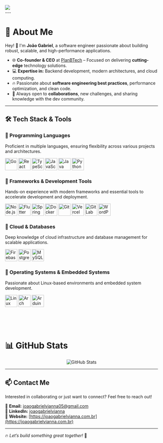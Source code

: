 <img src="https://user-images.githubusercontent.com/52347812/137624699-ce6bb7ee-eb84-46f1-ac69-c4b78b22db90.png" style="display: block; margin: 0 auto;">
--- 
   
# 🚀 About Me  
Hey! 👋 I'm **João Gabriel**, a software engineer passionate about building robust, scalable, and high-performance applications.  

- 🌐 **Co-founder & CEO** at [PlanBTech](https://planbtech.com.br) – Focused on delivering **cutting-edge** technology solutions.  
- 💻 **Expertise in:** Backend development, modern architectures, and cloud computing.  
- 🔥 Passionate about **software engineering best practices**, performance optimization, and clean code.  
- 🤝 Always open to **collaborations**, new challenges, and sharing knowledge with the dev community.  

---

## 🛠️ Tech Stack & Tools  

### 🚀 Programming Languages  
Proficient in multiple languages, ensuring flexibility across various projects and architectures.  
<p>
    <img src="https://cdn.jsdelivr.net/gh/devicons/devicon@latest/icons/go/go-original-wordmark.svg" height="40" alt="Go" />
    <img src="https://cdn.jsdelivr.net/gh/devicons/devicon@latest/icons/react/react-original.svg" height="40" alt="React" />
    <img src="https://cdn.jsdelivr.net/gh/devicons/devicon@latest/icons/typescript/typescript-original.svg" height="40" alt="TypeScript" />
    <img src="https://cdn.jsdelivr.net/gh/devicons/devicon@latest/icons/javascript/javascript-original.svg" height="40" alt="JavaScript" />
    <img src="https://cdn.jsdelivr.net/gh/devicons/devicon@latest/icons/java/java-original.svg" height="40" alt="Java" />
    <img src="https://cdn.jsdelivr.net/gh/devicons/devicon@latest/icons/python/python-original.svg" height="40" alt="Python" />
</p>

### 🚀 Frameworks & Development Tools  
Hands-on experience with modern frameworks and essential tools to accelerate development and deployment.  
<p>
    <img src="https://cdn.jsdelivr.net/gh/devicons/devicon@latest/icons/nodejs/nodejs-original.svg" height="40" alt="Node.js" />
    <img src="https://cdn.jsdelivr.net/gh/devicons/devicon@latest/icons/flutter/flutter-original.svg" height="40" alt="Flutter" />
    <img src="https://cdn.jsdelivr.net/gh/devicons/devicon@latest/icons/spring/spring-original.svg" height="40" alt="Spring" />
    <img src="https://cdn.jsdelivr.net/gh/devicons/devicon@latest/icons/docker/docker-original.svg" height="40" alt="Docker" />
    <img src="https://cdn.jsdelivr.net/gh/devicons/devicon@latest/icons/git/git-original.svg" height="40" alt="Git" />
    <img src="https://cdn.jsdelivr.net/gh/devicons/devicon@latest/icons/vercel/vercel-original.svg" height="40" alt="Vercel" />
    <img src="https://cdn.jsdelivr.net/gh/devicons/devicon@latest/icons/gitlab/gitlab-original.svg" height="40" alt="GitLab" />
    <img src="https://cdn.jsdelivr.net/gh/devicons/devicon@latest/icons/wordpress/wordpress-plain.svg" height="40" alt="WordPress" />
</p>

### 🚀 Cloud & Databases  
Deep knowledge of cloud infrastructure and database management for scalable applications.  
<p>
    <img src="https://cdn.jsdelivr.net/gh/devicons/devicon@latest/icons/firebase/firebase-original.svg" height="40" alt="Firebase" />
    <img src="https://cdn.jsdelivr.net/gh/devicons/devicon@latest/icons/postgresql/postgresql-original.svg" height="40" alt="PostgreSQL" />
    <img src="https://cdn.jsdelivr.net/gh/devicons/devicon@latest/icons/mysql/mysql-original.svg" height="40" alt="MySQL" />
</p>

### 🚀 Operating Systems & Embedded Systems  
Passionate about Linux-based environments and embedded system development.  
<p>
    <img src="https://cdn.jsdelivr.net/gh/devicons/devicon@latest/icons/linux/linux-original.svg" height="40" alt="Linux" />
    <img src="https://cdn.jsdelivr.net/gh/devicons/devicon@latest/icons/archlinux/archlinux-original.svg" height="40" alt="Arch Linux" />
    <img src="https://cdn.jsdelivr.net/gh/devicons/devicon@latest/icons/arduino/arduino-original.svg" height="40" alt="Arduino" />
</p>

</br>
</br>
</br>

# 📊 GitHub Stats  
<p align="center">
  <img src="https://github-readme-stats.vercel.app/api?username=joaogabrielvianna&show_icons=true&theme=radical" alt="GitHub Stats" />
</p>

---

## 📫 Contact Me  
Interested in collaborating or just want to connect? Feel free to reach out!  

📩 **Email:** [joaogabrielvianna05@gmail.com](mailto:joaogabrielvianna05@gmail.com)  
💼 **LinkedIn:** [joaogabrielvianna](https://www.linkedin.com/in/joaogabrielvianna/)  
📌 **Website:** [https://joaogabrielvianna.com.br](https://joaogabrielvianna.com.br)  

---

🔥 *Let’s build something great together!* 🚀  
